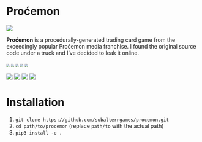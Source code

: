 # Proćemon

![](https://github.com/subalterngames/procemon/blob/main/procemon/data/images/logo.png)

**Proćemon** is a procedurally-generated trading card game from the exceedingly popular Proćemon media franchise. I found the original source code under a truck and I’ve decided to leak it online.

<img src="https://github.com/subalterngames/procemon/raw/main/doc/images/0.png" style="zoom:50%;" /> <img src="https://github.com/subalterngames/procemon/raw/main/doc/images/1.png" style="zoom:50%;" /> <img src="https://github.com/subalterngames/procemon/raw/main/doc/images/2.png" style="zoom:50%;" /> <img src="https://github.com/subalterngames/procemon/raw/main/doc/images/3.png" style="zoom:50%;" /> <img src="https://github.com/subalterngames/procemon/raw/main/doc/images/4.png" style="zoom:50%;" />

![](https://github.com/subalterngames/procemon/raw/main/doc/images/0.png) ![](https://github.com/subalterngames/procemon/raw/main/doc/images/1.png) ![](https://github.com/subalterngames/procemon/raw/main/doc/images/2.png) ![](https://github.com/subalterngames/procemon/raw/main/doc/images/3.png)

# Installation

1. `git clone https://github.com/subalterngames/procemon.git`
2. `cd path/to/procemon` (replace `path/to` with the actual path)
3. `pip3 install -e .`

